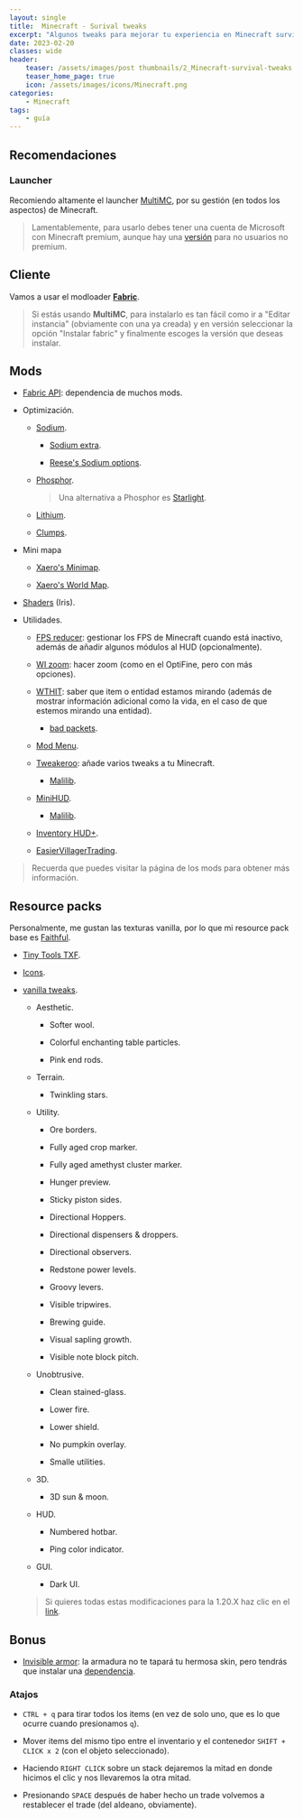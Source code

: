 ```yaml
---
layout: single
title:  Minecraft - Surival tweaks
excerpt: "Algunos tweaks para mejorar tu experiencia en Minecraft survival."
date: 2023-02-20
classes: wide
header:
    teaser: /assets/images/post thumbnails/2_Minecraft-survival-tweaks.png
    teaser_home_page: true
    icon: /assets/images/icons/Minecraft.png
categories:
    - Minecraft
tags:
    - guía
---
```


## Recomendaciones

### Launcher

Recomiendo altamente el launcher [MultiMC](https://multimc.org), por su gestión (en todos los aspectos) de Minecraft.

> Lamentablemente, para usarlo debes tener una cuenta de Microsoft con Minecraft premium, aunque hay una [versión](https://github.com/UltimMC/Launcher) para no usuarios no premium.

## Cliente

Vamos a usar el modloader [**Fabric**](https://fabricmc.net).

> Si estás usando **MultiMC**, para instalarlo es tan fácil como ir a "Editar instancia" (obviamente con una ya creada) y en versión seleccionar la opción "Instalar fabric" y finalmente escoges la versión que deseas instalar.

## Mods

- [Fabric API](https://www.curseforge.com/minecraft/mc-mods/fabric-api): dependencia de muchos mods.

- Optimización.

	- [Sodium](https://modrinth.com/mod/sodium).

		- [Sodium extra](https://modrinth.com/mod/sodium-extra).

		- [Reese's Sodium options](https://modrinth.com/mod/reeses-sodium-options).

	- [Phosphor](https://www.curseforge.com/minecraft/mc-mods/phosphor).

		> Una alternativa a Phosphor es [Starlight](https://www.curseforge.com/minecraft/mc-mods/starlight).

	- [Lithium](https://modrinth.com/mod/lithium).

	- [Clumps](https://www.curseforge.com/minecraft/mc-mods/clumps).

- Mini mapa

	- [Xaero's Minimap](https://www.curseforge.com/minecraft/mc-mods/xaeros-minimap).

	- [Xaero's World Map](https://www.curseforge.com/minecraft/mc-mods/xaeros-world-map).

- [Shaders](https://www.curseforge.com/minecraft/mc-mods/irisshaders) (Iris).

- Utilidades.

	- [FPS reducer](https://www.curseforge.com/minecraft/mc-mods/fps-reducer): gestionar los FPS de Minecraft cuando está inactivo, además de añadir algunos módulos al HUD (opcionalmente).

	- [WI zoom](https://www.curseforge.com/minecraft/mc-mods/wi-zoom): hacer zoom (como en el OptiFine, pero con más opciones).

	- [WTHIT](https://www.curseforge.com/minecraft/mc-mods/wthit): saber que item o entidad estamos mirando (además de mostrar información adicional como la vida, en el caso de que estemos mirando una entidad).

		- [bad packets](https://www.curseforge.com/minecraft/mc-mods/badpackets).

	- [Mod Menu](https://modrinth.com/mod/modmenu).

	- [Tweakeroo](https://www.curseforge.com/minecraft/mc-mods/tweakeroo): añade varios tweaks a tu Minecraft.

		- [Malilib](https://www.curseforge.com/minecraft/mc-mods/malilib).

	- [MiniHUD](https://www.curseforge.com/minecraft/mc-mods/minihud).

		- [Malilib](https://www.curseforge.com/minecraft/mc-mods/malilib).

	- [Inventory HUD+](https://www.curseforge.com/minecraft/mc-mods/inventory-hud-forge).

	- [EasierVillagerTrading](https://beta.curseforge.com/minecraft/mc-mods/easiervillagertrading).

> Recuerda que puedes visitar la página de los mods para obtener más información.

## Resource packs

Personalmente, me gustan las texturas vanilla, por lo que mi resource pack base es [Faithful](https://modrinth.com/resourcepack/faithful-64x).

- [Tiny Tools TXF](https://www.curseforge.com/minecraft/texture-packs/tiny-tools-txf).

- [Icons](https://modrinth.com/resourcepack/icons).

- [vanilla tweaks](https://vanillatweaks.net/picker/resource-packs).

	- Aesthetic.

		- Softer wool.

		- Colorful enchanting table particles.

		- Pink end rods.

	- Terrain.

		- Twinkling stars.

	- Utility.

		- Ore borders.

		- Fully aged crop marker.

		- Fully aged amethyst cluster marker.

		- Hunger preview.

		- Sticky piston sides.

		- Directional Hoppers.

		- Directional dispensers & droppers.

		- Directional observers.

		- Redstone power levels.

		- Groovy levers.

		- Visible tripwires.

		- Brewing guide.

		- Visual sapling growth.

		- Visible note block pitch.

	- Unobtrusive.

		- Clean stained-glass.

		- Lower fire.

		- Lower shield.

		- No pumpkin overlay.

		- Smalle utilities.

	- 3D.

		- 3D sun & moon.

	- HUD.

		- Numbered hotbar.

		- Ping color indicator.

	- GUI.

		- Dark UI.

	> Si quieres todas estas modificaciones para la 1.20.X haz clic en el [link](https://vanillatweaks.net/share#PaRDQ3).

## Bonus

- [Invisible armor](https://modrinth.com/resourcepack/invisible-armor-for-players-only): la armadura no te tapará tu hermosa skin, pero tendrás que instalar una [dependencia](https://beta.curseforge.com/minecraft/mc-mods/chime-fabric).

### Atajos

- `CTRL + q` para tirar todos los items (en vez de solo uno, que es lo que ocurre cuando presionamos `q`).

- Mover items del mismo tipo entre el inventario y el contenedor `SHIFT + CLICK x 2` (con el objeto seleccionado).

- Haciendo `RIGHT CLICK` sobre un stack dejaremos la mitad en donde hicimos el clic y nos llevaremos la otra mitad.

- Presionando `SPACE` después de haber hecho un trade volvemos a restablecer el trade (del aldeano, obviamente).

